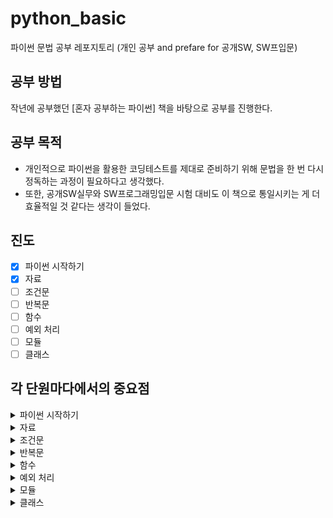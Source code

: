# python_basic
파이썬 문법 공부 레포지토리 (개인 공부 and prefare for 공개SW, SW프입문)

## 공부 방법
작년에 공부했던 [혼자 공부하는 파이썬] 책을 바탕으로 공부를 진행한다.

## 공부 목적
* 개인적으로 파이썬을 활용한 코딩테스트를 제대로 준비하기 위해 문법을 한 번 다시 정독하는 과정이 필요하다고 생각했다.
* 또한, 공개SW실무와 SW프로그래밍입문 시험 대비도 이 책으로 통일시키는 게 더 효율적일 것 같다는 생각이 들었다.

## 진도
- [x] 파이썬 시작하기
- [x] 자료
- [ ] 조건문
- [ ] 반복문
- [ ] 함수
- [ ] 예외 처리
- [ ] 모듈
- [ ] 클래스

## 각 단원마다에서의 중요점
<details>
<summary>파이썬 시작하기</summary>
<div markdown="1">
  <h3>용어</h3>
  <ul>
    <li>
      <code><b>키워드</b></code>: 특별한 의미가 부여된 단어로, 파이썬이 만들어질 때 이미 사용하겠다고 예약해 놓은 단어
    </li>
    <li>
      <code><b>식별자</b></code>: 프로그래밍 언어에서 이름을 붙일 때 사용하는 단어
      <ul>
        <li>키워드를 사용하면 안 됩니다.</li>
        <li>특수 문자는 언더 바(_)만 허용됩니다.</li>
        <li>숫자로 시작하면 안 됩니다.</li>
        <li>공백을 포함할 수 없습니다.</li>
        <li>캐멀케이스(대문자시작)은 <code><b>클래스</b></code>를 의미, 괄호가 있으면 <code><b>생성자</b></code>를 의미</li>
        <li>스네이크케이스(소문자시작)은 괄호가 있으면 <code><b>함수</b></code>, 없으면 <code><b>변수</b></code>를 의미</li>
      </ul>
    </li>
  </ul>
  <span>파이썬은 <code><b>대소문자를 구분</b></code>합니다.</span>
</div>
  
</details>
<details>
<summary>자료</summary>
<div markdown="1">
</div>
</details>
<details>
<summary>조건문</summary>
<div markdown="1">
</div>
</details>
<details>
<summary>반복문</summary>
<div markdown="1">
</div>
</details>
<details>
<summary>함수</summary>
<div markdown="1">
</div>
</details>
<details>
<summary>예외 처리</summary>
<div markdown="1">
</div>
</details>
<details>
<summary>모듈</summary>
<div markdown="1">
</div>
</details>
<details>
<summary>클래스</summary>
<div markdown="1">
</div>
</details>
